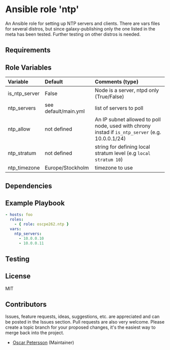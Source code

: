# Ansible role 'ntp'

An Ansible role for setting up NTP servers and clients.
There are vars files for several distros, but since galaxy-publishing only the one listed in the meta has been tested. Further testing on other distros is needed.


## Requirements

## Role Variables
| Variable                      | Default                          | Comments (type)  |
| :---                          | :---                             | :---             |
| is_ntp_server                 | False                            | Node is a server, ntpd only (True/False)|
| ntp_servers | see default/main.yml | list of servers to poll |
| ntp_allow | not defined | An IP subnet allowed to poll node, used with chrony instad if `is_ntp_server` (e.g. 10.0.0.1/24) |
| ntp_stratum | not defined | string for defining local stratum level (e.g `local stratum 10`)|
| ntp_timezone | Europe/Stockholm | timezone to use |
## Dependencies

## Example Playbook
```Yaml
- hosts: foo
  roles:
    - { role: oscpe262.ntp }
  vars:
    ntp_servers:
      - 10.0.0.10
      - 10.0.0.11
```

## Testing

## License

MIT

## Contributors

Issues, feature requests, ideas, suggestions, etc. are appreciated and can be posted in the Issues section. Pull requests are also very welcome. Please create a topic branch for your proposed changes, it's the easiest way to merge back into the project.

- [Oscar Petersson](https://github.com/oscpe262/) (Maintainer)
